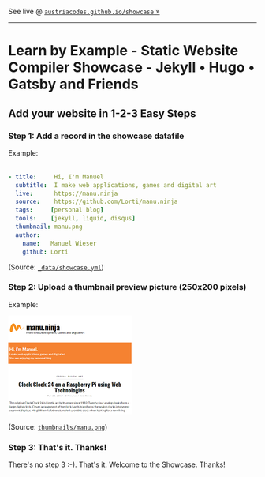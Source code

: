 See live @ [`austriacodes.github.io/showcase` »](https://austriacodes.github.io/showcase)

----

# Learn by Example - Static Website Compiler Showcase - Jekyll • Hugo • Gatsby and Friends


## Add your website in 1-2-3 Easy Steps

### Step 1: Add a record in the showcase datafile

Example:

``` yaml

- title:     Hi, I'm Manuel
  subtitle:  I make web applications, games and digital art
  live:      https://manu.ninja
  source:    https://github.com/Lorti/manu.ninja
  tags:     [personal blog]
  tools:    [jekyll, liquid, disqus]
  thumbnail: manu.png
  author:
    name:   Manuel Wieser
    github: Lorti
```

(Source: [`_data/showcase.yml`](_data/showcase.yml))


### Step 2: Upload a thumbnail preview picture (250x200 pixels)

Example:

![](thumbnails/manu.png)

(Source: [`thumbnails/manu.png`](thumbnails/manu.png))


### Step 3: That's it. Thanks!

There's no step 3 :-). That's it. Welcome to the Showcase. Thanks!
